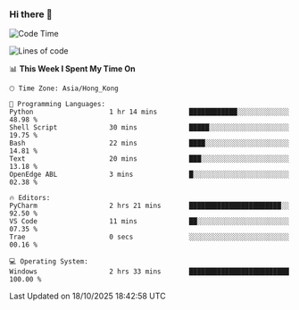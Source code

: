 ### Hi there 👋

<!--
**RoiexLee/RoiexLee** is a ✨ _special_ ✨ repository because its `README.md` (this file) appears on your GitHub profile.

Here are some ideas to get you started:

- 🔭 I’m currently working on ...
- 🌱 I’m currently learning ...
- 👯 I’m looking to collaborate on ...
- 🤔 I’m looking for help with ...
- 💬 Ask me about ...
- 📫 How to reach me: ...
- 😄 Pronouns: ...
- ⚡ Fun fact: ...
-->

<!--START_SECTION:waka-->
![Code Time](http://img.shields.io/badge/Code%20Time-1%2C233%20hrs%2023%20mins-blue)

![Lines of code](https://img.shields.io/badge/From%20Hello%20World%20I%27ve%20Written-41.6%20thousand%20lines%20of%20code-blue)

📊 **This Week I Spent My Time On** 

```text
🕑︎ Time Zone: Asia/Hong_Kong

💬 Programming Languages: 
Python                   1 hr 14 mins        ████████████░░░░░░░░░░░░░   48.98 % 
Shell Script             30 mins             █████░░░░░░░░░░░░░░░░░░░░   19.75 % 
Bash                     22 mins             ████░░░░░░░░░░░░░░░░░░░░░   14.81 % 
Text                     20 mins             ███░░░░░░░░░░░░░░░░░░░░░░   13.18 % 
OpenEdge ABL             3 mins              █░░░░░░░░░░░░░░░░░░░░░░░░   02.38 % 

🔥 Editors: 
PyCharm                  2 hrs 21 mins       ███████████████████████░░   92.50 % 
VS Code                  11 mins             ██░░░░░░░░░░░░░░░░░░░░░░░   07.35 % 
Trae                     0 secs              ░░░░░░░░░░░░░░░░░░░░░░░░░   00.16 % 

💻 Operating System: 
Windows                  2 hrs 33 mins       █████████████████████████   100.00 % 
```


 Last Updated on 18/10/2025 18:42:58 UTC
<!--END_SECTION:waka-->
